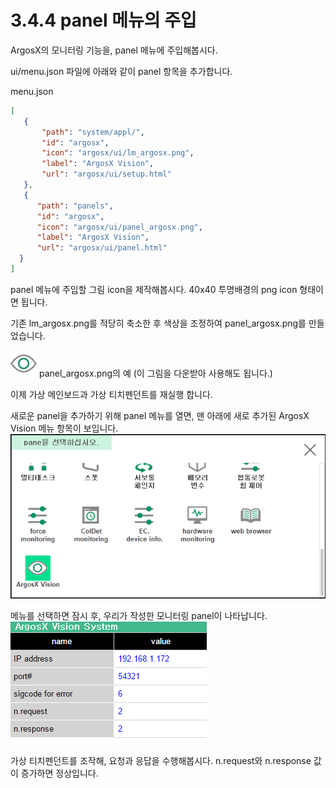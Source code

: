 # 3.4.4 panel 메뉴의 주입

ArgosX의 모니터링 기능을, panel 메뉴에 주입해봅시다.

ui/menu.json 파일에 아래와 같이 panel 항목을 추가합니다.

menu.json
``` json
[
   {
       "path": "system/appl/",
       "id": "argosx",
       "icon": "argosx/ui/lm_argosx.png",
       "label": "ArgosX Vision",
       "url": "argosx/ui/setup.html"
   },
   {
      "path": "panels",
      "id": "argosx",
      "icon": "argosx/ui/panel_argosx.png",
      "label": "ArgosX Vision",
      "url": "argosx/ui/panel.html"
  }
]
```

panel 메뉴에 주입할 그림 icon을 제작해봅시다. 40x40 투명배경의 png icon 형태이면 됩니다.

기존 lm_argosx.png를 적당히 축소한 후 색상을 조정하여 panel_argosx.png를 만들었습니다.


![](../../_assets/panel_argosx.png)
panel_argosx.png의 예 (이 그림을 다운받아 사용해도 됩니다.)



이제 가상 메인보드과 가상 티치펜던트를 재실행 합니다.


새로운 panel을 추가하기 위해 panel 메뉴를 열면, 맨 아래에 새로 추가된 ArgosX Vision 메뉴 항목이 보입니다.
![](../../_assets/image_54.png)




메뉴를 선택하면 잠시 후, 우리가 작성한 모니터링 panel이 나타납니다.
![](../../_assets/image_55.png)




가상 티치펜던트를 조작해, 요청과 응답을 수행해봅시다. n.request와 n.response 값이 증가하면 정상입니다.

